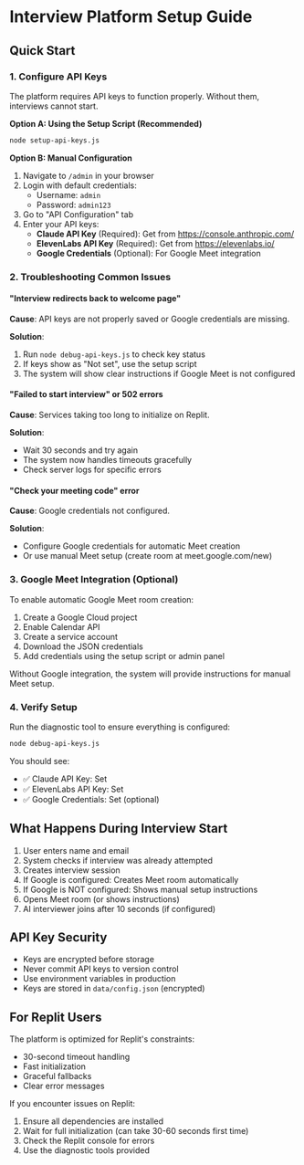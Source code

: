 # Interview Platform Setup Guide

## Quick Start

### 1. Configure API Keys

The platform requires API keys to function properly. Without them, interviews cannot start.

**Option A: Using the Setup Script (Recommended)**
```bash
node setup-api-keys.js
```

**Option B: Manual Configuration**
1. Navigate to `/admin` in your browser
2. Login with default credentials:
   - Username: `admin`
   - Password: `admin123`
3. Go to "API Configuration" tab
4. Enter your API keys:
   - **Claude API Key** (Required): Get from https://console.anthropic.com/
   - **ElevenLabs API Key** (Required): Get from https://elevenlabs.io/
   - **Google Credentials** (Optional): For Google Meet integration

### 2. Troubleshooting Common Issues

#### "Interview redirects back to welcome page"
**Cause**: API keys are not properly saved or Google credentials are missing.

**Solution**:
1. Run `node debug-api-keys.js` to check key status
2. If keys show as "Not set", use the setup script
3. The system will show clear instructions if Google Meet is not configured

#### "Failed to start interview" or 502 errors
**Cause**: Services taking too long to initialize on Replit.

**Solution**:
- Wait 30 seconds and try again
- The system now handles timeouts gracefully
- Check server logs for specific errors

#### "Check your meeting code" error
**Cause**: Google credentials not configured.

**Solution**:
- Configure Google credentials for automatic Meet creation
- Or use manual Meet setup (create room at meet.google.com/new)

### 3. Google Meet Integration (Optional)

To enable automatic Google Meet room creation:

1. Create a Google Cloud project
2. Enable Calendar API
3. Create a service account
4. Download the JSON credentials
5. Add credentials using the setup script or admin panel

Without Google integration, the system will provide instructions for manual Meet setup.

### 4. Verify Setup

Run the diagnostic tool to ensure everything is configured:
```bash
node debug-api-keys.js
```

You should see:
- ✅ Claude API Key: Set
- ✅ ElevenLabs API Key: Set
- ✅ Google Credentials: Set (optional)

## What Happens During Interview Start

1. User enters name and email
2. System checks if interview was already attempted
3. Creates interview session
4. If Google is configured: Creates Meet room automatically
5. If Google is NOT configured: Shows manual setup instructions
6. Opens Meet room (or shows instructions)
7. AI interviewer joins after 10 seconds (if configured)

## API Key Security

- Keys are encrypted before storage
- Never commit API keys to version control
- Use environment variables in production
- Keys are stored in `data/config.json` (encrypted)

## For Replit Users

The platform is optimized for Replit's constraints:
- 30-second timeout handling
- Fast initialization
- Graceful fallbacks
- Clear error messages

If you encounter issues on Replit:
1. Ensure all dependencies are installed
2. Wait for full initialization (can take 30-60 seconds first time)
3. Check the Replit console for errors
4. Use the diagnostic tools provided